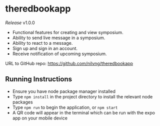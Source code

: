 # theredbookapp

*Release* v1.0.0

- Functional features for creating and view symposium.
- Ability to send live message in a symposium.
- Ability to react to a message.
- Sign up and sign in an account.
- Receive notification of upcoming symposium.

URL to GitHub repo: <https://github.com/nilvng/theredbookapp>

## Running Instructions

- Ensure you have node package manager installed
- Type `npm install` in the project directory to install the relevant node packages
- Type `npm run` to begin the application, or `npm start`
- A QR code will appear in the terminal which can be run with the expo app on your mobile device
